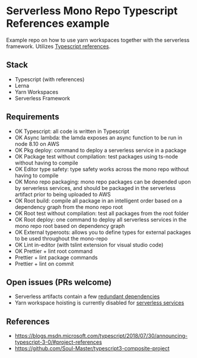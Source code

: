 # Serverless Mono Repo Typescript References example

Example repo on how to use yarn workspaces together with the serverless framework. Utilizes [Typescript references](https://blogs.msdn.microsoft.com/typescript/2018/07/30/announcing-typescript-3-0/#project-references).

## Stack

- Typescript (with references)
- Lerna
- Yarn Workspaces
- Serverless Framework

## Requirements

- OK Typescript: all code is written in Typescript
- OK Async lambda: the lamda exposes an async function to be run in node 8.10 on AWS
- OK Pkg deploy: command to deploy a serverless service in a package
- OK Package test without compilation: test packages using ts-node without having to compile
- OK Editor type safety: type safety works across the mono repo without having to compile
- OK Mono repo packaging: mono repo packages can be depended upon by serverless services, and should be packaged in the serverless artifact prior to being uploaded to AWS
- OK Root build: compile all package in an intelligent order based on a dependency graph from the mono repo root
- OK Root test without compilation: test all packages from the root folder
- OK Root deploy: one command to deploy all serverless services in the mono repo root based on dependency graph
- OK External typeroots: allows you to define types for external packages to be used throughout the mono-repo
- OK Lint in-editor (with tslint extension for visual studio code)
- OK Prettier + lint root command
- Prettier + lint package commands
- Prettier + lint on commit

## Open issues (PRs welcome)

- Serverless artifacts contain a few [redundant dependencies](https://github.com/serverless/serverless/pull/3889#issuecomment-414547166)
- Yarn workspace hoisting is currently disabled for [serverless services](https://forum.serverless.com/t/using-serverless-with-yarn-workspaces/4560)

## References

- https://blogs.msdn.microsoft.com/typescript/2018/07/30/announcing-typescript-3-0/#project-references
- https://github.com/Soul-Master/typescript3-composite-project